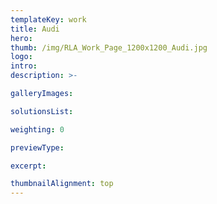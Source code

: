 ```yaml
---
templateKey: work
title: Audi
hero: 
thumb: /img/RLA_Work_Page_1200x1200_Audi.jpg
logo: 
intro: 
description: >-

galleryImages:

solutionsList:

weighting: 0

previewType:

excerpt:

thumbnailAlignment: top
---
```

